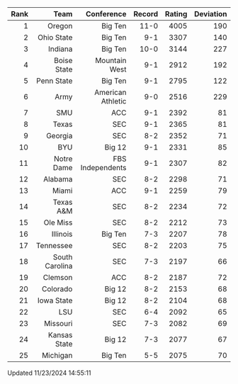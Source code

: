 | Rank  | Team                 | Conference           | Record   | Rating | Deviation |
| ---:  | ---:                 | ---:                 | ---:     | ---:   | ---:      |
| 1     | Oregon               | Big Ten              | 11-0     | 4005   | 190       |
| 2     | Ohio State           | Big Ten              | 9-1      | 3307   | 140       |
| 3     | Indiana              | Big Ten              | 10-0     | 3144   | 227       |
| 4     | Boise State          | Mountain West        | 9-1      | 2912   | 192       |
| 5     | Penn State           | Big Ten              | 9-1      | 2795   | 122       |
| 6     | Army                 | American Athletic    | 9-0      | 2516   | 229       |
| 7     | SMU                  | ACC                  | 9-1      | 2392   | 81        |
| 8     | Texas                | SEC                  | 9-1      | 2365   | 81        |
| 9     | Georgia              | SEC                  | 8-2      | 2352   | 71        |
| 10    | BYU                  | Big 12               | 9-1      | 2331   | 85        |
| 11    | Notre Dame           | FBS Independents     | 9-1      | 2307   | 82        |
| 12    | Alabama              | SEC                  | 8-2      | 2298   | 71        |
| 13    | Miami                | ACC                  | 9-1      | 2259   | 79        |
| 14    | Texas A&M            | SEC                  | 8-2      | 2234   | 72        |
| 15    | Ole Miss             | SEC                  | 8-2      | 2212   | 73        |
| 16    | Illinois             | Big Ten              | 7-3      | 2207   | 78        |
| 17    | Tennessee            | SEC                  | 8-2      | 2203   | 75        |
| 18    | South Carolina       | SEC                  | 7-3      | 2197   | 66        |
| 19    | Clemson              | ACC                  | 8-2      | 2187   | 72        |
| 20    | Colorado             | Big 12               | 8-2      | 2153   | 68        |
| 21    | Iowa State           | Big 12               | 8-2      | 2104   | 68        |
| 22    | LSU                  | SEC                  | 6-4      | 2092   | 65        |
| 23    | Missouri             | SEC                  | 7-3      | 2082   | 69        |
| 24    | Kansas State         | Big 12               | 7-3      | 2077   | 67        |
| 25    | Michigan             | Big Ten              | 5-5      | 2075   | 70        |

Updated 11/23/2024 14:55:11
